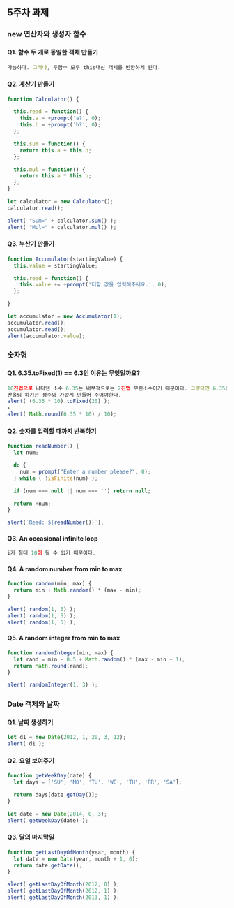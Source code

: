 ## 5주차 과제
### new 연산자와 생성자 함수
#### Q1. 함수 두 개로 동일한 객체 만들기
```javascript
가능하다. 그러나, 두함수 모두 this대신 객체를 반환하게 된다.
```
#### Q2. 계산기 만들기
```javascript
function Calculator() {

  this.read = function() {
    this.a = +prompt('a?', 0);
    this.b = +prompt('b?', 0);
  };

  this.sum = function() {
    return this.a + this.b;
  };

  this.mul = function() {
    return this.a * this.b;
  };
}

let calculator = new Calculator();
calculator.read();

alert( "Sum=" + calculator.sum() );
alert( "Mul=" + calculator.mul() );
```

#### Q3. 누산기 만들기
```javascript
function Accumulator(startingValue) {
  this.value = startingValue;

  this.read = function() {
    this.value += +prompt('더할 값을 입력해주세요.', 0);
  };

}

let accumulator = new Accumulator(1);
accumulator.read();
accumulator.read();
alert(accumulator.value);
```

### 숫자형
#### Q1. 6.35.toFixed(1) == 6.3인 이유는 무엇일까요?
```javascript
10진법으로 나타낸 소수 6.35는 내부적으로는 2진법 무한소수이기 때문이다. 그렇다면 6.35를 정확하게 반올림하기 위해서는
반올림 하기전 정수와 가깝게 만들어 주어야한다.
alert( (6.35 * 10).toFixed(20) );
↓
alert( Math.round(6.35 * 10) / 10);
```
#### Q2. 숫자를 입력할 때까지 반복하기
```javascript
function readNumber() {
  let num;

  do {
    num = prompt("Enter a number please?", 0);
  } while ( !isFinite(num) );

  if (num === null || num === '') return null;

  return +num;
}

alert(`Read: ${readNumber()}`);
````
#### Q3. An occasional infinite loop
````javascript
i가 절대 10이 될 수 없기 때문이다. 
````
#### Q4. A random number from min to max
```javascript
function random(min, max) {
  return min + Math.random() * (max - min);
}

alert( random(1, 5) );
alert( random(1, 5) );
alert( random(1, 5) );
```

#### Q5. A random integer from min to max
```javascript
function randomInteger(min, max) {
  let rand = min - 0.5 + Math.random() * (max - min + 1);
  return Math.round(rand);
}

alert( randomInteger(1, 3) );
```
### Date 객체와 날짜
#### Q1. 날짜 생성하기
```javascript
let d1 = new Date(2012, 1, 20, 3, 12);
alert( d1 );
```
#### Q2. 요일 보여주기
```javascript
function getWeekDay(date) {
  let days = ['SU', 'MO', 'TU', 'WE', 'TH', 'FR', 'SA'];

  return days[date.getDay()];
}

let date = new Date(2014, 0, 3); 
alert( getWeekDay(date) ); 
```
#### Q3. 달의 마지막일 
```javascript
function getLastDayOfMonth(year, month) {
  let date = new Date(year, month + 1, 0);
  return date.getDate();
}

alert( getLastDayOfMonth(2012, 0) ); 
alert( getLastDayOfMonth(2012, 1) ); 
alert( getLastDayOfMonth(2013, 1) );
```
